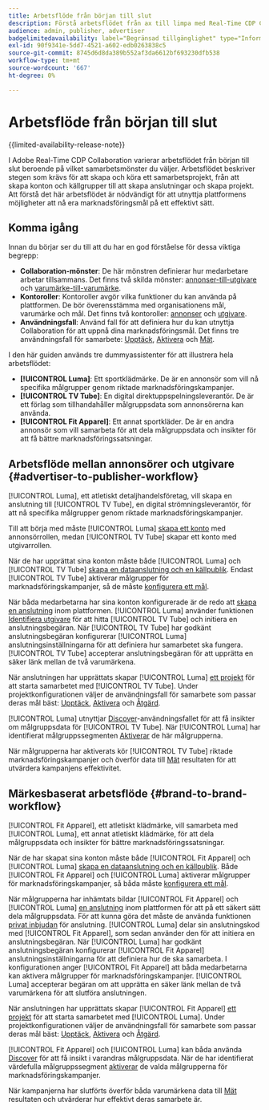 ```yaml
---
title: Arbetsflöde från början till slut
description: Förstå arbetsflödet från ax till limpa med Real-Time CDP Collaboration baserat på ditt samarbetsmönster.
audience: admin, publisher, advertiser
badgelimitedavailability: label="Begränsad tillgänglighet" type="Informative" url="https://helpx.adobe.com/se/legal/product-descriptions/real-time-customer-data-platform-collaboration.html newtab=true"
exl-id: 90f9341e-5dd7-4521-a602-edb0263838c5
source-git-commit: 8745d6d8da389b552af3da6612bf693230dfb538
workflow-type: tm+mt
source-wordcount: '667'
ht-degree: 0%

---
```


# Arbetsflöde från början till slut

{{limited-availability-release-note}}

I Adobe Real-Time CDP Collaboration varierar arbetsflödet från början till slut beroende på vilket samarbetsmönster du väljer. Arbetsflödet beskriver stegen som krävs för att skapa och köra ett samarbetsprojekt, från att skapa konton och källgrupper till att skapa anslutningar och skapa projekt. Att förstå det här arbetsflödet är nödvändigt för att utnyttja plattformens möjligheter att nå era marknadsföringsmål på ett effektivt sätt.

## Komma igång

Innan du börjar ser du till att du har en god förståelse för dessa viktiga begrepp:

- **Collaboration-mönster**: De här mönstren definierar hur medarbetare arbetar tillsammans. Det finns två skilda mönster: [annonser-till-utgivare](./collaboration-patterns.md#advertiser-to-publisher) och [varumärke-till-varumärke](./collaboration-patterns.md#brand-to-brand).
- **Kontoroller**: Kontoroller avgör vilka funktioner du kan använda på plattformen. De bör överensstämma med organisationens mål, varumärke och mål. Det finns två kontoroller: [annonser](./roles.md#advertiser) och [utgivare](./roles.md#publisher).
- **Användningsfall**: Använd fall för att definiera hur du kan utnyttja Collaboration för att uppnå dina marknadsföringsmål. Det finns tre användningsfall för samarbete: [Upptäck](./use-cases.md#discover), [Aktivera](./use-cases.md#activate) och [Mät](./use-cases.md#measure).

I den här guiden används tre dummyassistenter för att illustrera hela arbetsflödet:

- **[!UICONTROL Luma]**: Ett sportklädmärke. De är en annonsör som vill nå specifika målgrupper genom riktade marknadsföringskampanjer.
- **[!UICONTROL TV Tube]**: En digital direktuppspelningsleverantör. De är ett förlag som tillhandahåller målgruppsdata som annonsörerna kan använda.
- **[!UICONTROL Fit Apparel]**: Ett annat sportkläder. De är en andra annonsör som vill samarbeta för att dela målgruppsdata och insikter för att få bättre marknadsföringssatsningar.

## Arbetsflöde mellan annonsörer och utgivare {#advertiser-to-publisher-workflow}

[!UICONTROL Luma], ett atletiskt detaljhandelsföretag, vill skapa en anslutning till [!UICONTROL TV Tube], en digital strömningsleverantör, för att nå specifika målgrupper genom riktade marknadsföringskampanjer.

Till att börja med måste [!UICONTROL Luma] [skapa ett konto](../setup/onboard-account.md) med annonsörrollen, medan [!UICONTROL TV Tube] skapar ett konto med utgivarrollen.

När de har upprättat sina konton måste både [!UICONTROL Luma] och [!UICONTROL TV Tube] [skapa en dataanslutning och en källpublik](../setup/onboard-audiences.md). Endast [!UICONTROL TV Tube] aktiverar målgrupper för marknadsföringskampanjer, så de måste [konfigurera ett mål](../setup/manage-destinations.md).

När båda medarbetarna har sina konton konfigurerade är de redo att [skapa en anslutning](../connect/establishing-connections.md) inom plattformen. [!UICONTROL Luma] använder funktionen [Identifiera utgivare](../connect/discover-publishers.md) för att hitta [!UICONTROL TV Tube] och initiera en anslutningsbegäran. När [!UICONTROL TV Tube] har godkänt anslutningsbegäran konfigurerar [!UICONTROL Luma] anslutningsinställningarna för att definiera hur samarbetet ska fungera. [!UICONTROL TV Tube] accepterar anslutningsbegäran för att upprätta en säker länk mellan de två varumärkena.

När anslutningen har upprättats skapar [!UICONTROL Luma] [ett projekt](../collaborate/manage-projects.md) för att starta samarbetet med [!UICONTROL TV Tube]. Under projektkonfigurationen väljer de användningsfall för samarbete som passar deras mål bäst: [Upptäck](../collaborate/discover.md), [Aktivera](../collaborate/activate.md) och [Åtgärd](../collaborate/measure.md).

[!UICONTROL Luma] utnyttjar [Discover](../collaborate/discover.md)-användningsfallet för att få insikter om målgruppsdata för [!UICONTROL TV Tube]. När [!UICONTROL Luma] har identifierat målgruppssegmenten [Aktiverar](../collaborate/activate.md) de här målgrupperna.

När målgrupperna har aktiverats kör [!UICONTROL TV Tube] riktade marknadsföringskampanjer och överför data till [Mät](../collaborate/measure.md) resultaten för att utvärdera kampanjens effektivitet.

## Märkesbaserat arbetsflöde {#brand-to-brand-workflow}

[!UICONTROL Fit Apparel], ett atletiskt klädmärke, vill samarbeta med [!UICONTROL Luma], ett annat atletiskt klädmärke, för att dela målgruppsdata och insikter för bättre marknadsföringssatsningar.

När de har skapat sina konton måste både [!UICONTROL Fit Apparel] och [!UICONTROL Luma] [skapa en dataanslutning och en källpublik](../setup/onboard-audiences.md). Både [!UICONTROL Fit Apparel] och [!UICONTROL Luma] aktiverar målgrupper för marknadsföringskampanjer, så båda måste [konfigurera ett mål](../setup/manage-destinations.md).

När målgrupperna har inhämtats bildar [!UICONTROL Fit Apparel] och [!UICONTROL Luma] [ en anslutning](../connect/establishing-connections.md) inom plattformen för att på ett säkert sätt dela målgruppsdata. För att kunna göra det måste de använda funktionen [privat inbjudan](../connect/establishing-connections.md#private-connection-invite) för anslutning. [!UICONTROL Luma] delar sin anslutningskod med [!UICONTROL Fit Apparel], som sedan använder den för att initiera en anslutningsbegäran. När [!UICONTROL Luma] har godkänt anslutningsbegäran konfigurerar [!UICONTROL Fit Apparel] anslutningsinställningarna för att definiera hur de ska samarbeta. I konfigurationen anger [!UICONTROL Fit Apparel] att båda medarbetarna kan aktivera målgrupper för marknadsföringskampanjer. [!UICONTROL Luma] accepterar begäran om att upprätta en säker länk mellan de två varumärkena för att slutföra anslutningen.

När anslutningen har upprättats skapar [!UICONTROL Fit Apparel] [ett projekt](../collaborate/manage-projects.md) för att starta samarbetet med [!UICONTROL Luma]. Under projektkonfigurationen väljer de användningsfall för samarbete som passar deras mål bäst: [Upptäck](../collaborate/discover.md), [Aktivera](../collaborate/activate.md) och [Åtgärd](../collaborate/measure.md).

[!UICONTROL Fit Apparel] och [!UICONTROL Luma] kan båda använda [Discover](../collaborate/discover.md) för att få insikt i varandras målgruppsdata. När de har identifierat värdefulla målgruppssegment [aktiverar](../collaborate/activate.md) de valda målgrupperna för marknadsföringskampanjer.

När kampanjerna har slutförts överför båda varumärkena data till [Mät](../collaborate/measure.md) resultaten och utvärderar hur effektivt deras samarbete är.
